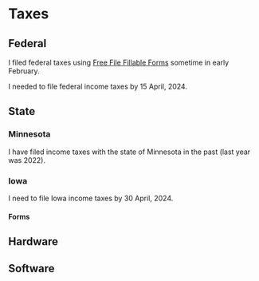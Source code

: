# Taxes

## Federal
I filed federal taxes using
<a href="https://www.freefilefillableforms.com/home/default.php">Free File Fillable Forms</a>
sometime in early February.

I needed to file federal income taxes by 15 April, 2024.

## State

### Minnesota
I have filed income taxes with the state of Minnesota in the past (last year was
2022).

### Iowa
I need to file Iowa income taxes by 30 April, 2024.

#### Forms

## Hardware

## Software
